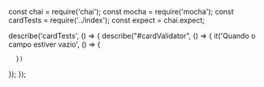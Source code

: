 const chai = require('chai');
const mocha = require('mocha');
const cardTests = require('../index');
const expect = chai.expect;

describe('cardTests', () => {
  describe("#cardValidator", () => {
      it('Quando o campo estiver vazio', () => {
          
      })
  });
});